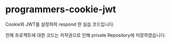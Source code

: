 # programmers-cookie-jwt

Cookie와 JWT를 설정하여 respond 한 실습 코드입니다.  

전체 프로젝트에 대한 코드는 저작권으로 인해 private Repository에 저장하였습니다.
